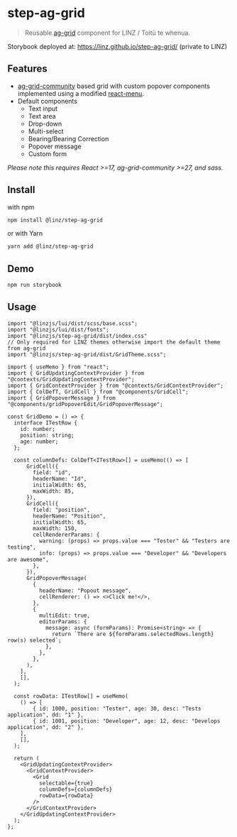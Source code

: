 # step-ag-grid

> Reusable [ag-grid](https://www.ag-grid.com/) component for LINZ / Toitū te whenua.

Storybook deployed at: https://linz.github.io/step-ag-grid/ (private to LINZ)

## Features

- [ag-grid-community](https://www.npmjs.com/package/ag-grid-community) based grid with custom popover components
implemented using a modified [react-menu](https://www.npmjs.com/package/@szhsin/react-menu).
- Default components
  - Text input
  - Text area
  - Drop-down
  - Multi-select
  - Bearing/Bearing Correction
  - Popover message
  - Custom form

*Please note this requires React >=17, ag-grid-community >=27, and sass.*

## Install

with npm

```bash
npm install @linz/step-ag-grid
```

or with Yarn

```bash
yarn add @linz/step-ag-grid
```

## Demo

```bash
npm run storybook
```

## Usage

```tsx
import "@linzjs/lui/dist/scss/base.scss";
import "@linzjs/lui/dist/fonts";
import "@linzjs/step-ag-grid/dist/index.css"
// Only required for LINZ themes otherwise import the default theme from ag-grid
import "@linzjs/step-ag-grid/dist/GridTheme.scss";

import { useMemo } from "react";
import { GridUpdatingContextProvider } from "@contexts/GridUpdatingContextProvider";
import { GridContextProvider } from "@contexts/GridContextProvider";
import { ColDefT, GridCell } from "@components/GridCell";
import { GridPopoverMessage } from "@components/gridPopoverEdit/GridPopoverMessage";

const GridDemo = () => {
  interface ITestRow {
    id: number;
    position: string;
    age: number;
  };
  
  const columnDefs: ColDefT<ITestRow>[] = useMemo(() => [
      GridCell({
        field: "id",
        headerName: "Id",
        initialWidth: 65,
        maxWidth: 85,
      }),
      GridCell({
        field: "position",
        headerName: "Position",
        initialWidth: 65,
        maxWidth: 150,
        cellRendererParams: {
          warning: (props) => props.value === "Tester" && "Testers are testing",
          info: (props) => props.value === "Developer" && "Developers are awesome",
        },
      }),
      GridPopoverMessage(
        {
          headerName: "Popout message",
          cellRenderer: () => <>Click me!</>,
        },
        {
          multiEdit: true,
          editorParams: {
            message: async (formParams): Promise<string> => {
              return `There are ${formParams.selectedRows.length} row(s) selected`;
            },
          },
        },
      ),
    ],
    [],
  );

  const rowData: ITestRow[] = useMemo(
    () => [
        { id: 1000, position: "Tester", age: 30, desc: "Tests application", dd: "1" },
        { id: 1001, position: "Developer", age: 12, desc: "Develops application", dd: "2" },
    ],
    [],
  );

  return (
    <GridUpdatingContextProvider>
      <GridContextProvider>
        <Grid
          selectable={true}
          columnDefs={columnDefs}
          rowData={rowData}
        />
      </GridContextProvider>
    </GridUpdatingContextProvider>
  );
};
```
